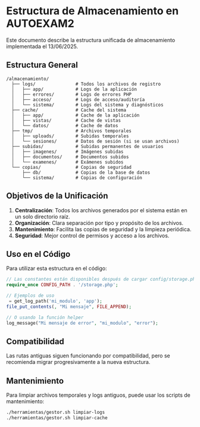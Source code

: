 # Estructura de Almacenamiento en AUTOEXAM2

Este documento describe la estructura unificada de almacenamiento implementada el 13/06/2025.

## Estructura General

```
/almacenamiento/
  ├── logs/               # Todos los archivos de registro
  │   ├── app/            # Logs de la aplicación
  │   ├── errores/        # Logs de errores PHP
  │   ├── acceso/         # Logs de acceso/auditoría
  │   └── sistema/        # Logs del sistema y diagnósticos
  ├── cache/              # Cache del sistema
  │   ├── app/            # Cache de la aplicación
  │   ├── vistas/         # Cache de vistas
  │   └── datos/          # Cache de datos
  ├── tmp/                # Archivos temporales
  │   ├── uploads/        # Subidas temporales
  │   └── sesiones/       # Datos de sesión (si se usan archivos)
  ├── subidas/            # Subidas permanentes de usuarios
  │   ├── imagenes/       # Imágenes subidas
  │   ├── documentos/     # Documentos subidos
  │   └── examenes/       # Exámenes subidos
  └── copias/             # Copias de seguridad
      ├── db/             # Copias de la base de datos
      └── sistema/        # Copias de configuración
```

## Objetivos de la Unificación

1. **Centralización**: Todos los archivos generados por el sistema están en un solo directorio raíz.
2. **Organización**: Clara separación por tipo y propósito de los archivos.
3. **Mantenimiento**: Facilita las copias de seguridad y la limpieza periódica.
4. **Seguridad**: Mejor control de permisos y acceso a los archivos.

## Uso en el Código

Para utilizar esta estructura en el código:

```php
// Las constantes están disponibles después de cargar config/storage.php
require_once CONFIG_PATH . '/storage.php';

// Ejemplos de uso
 = get_log_path('mi_modulo', 'app');
file_put_contents(, "Mi mensaje", FILE_APPEND);

// O usando la función helper
log_message("Mi mensaje de error", "mi_modulo", "error");
```

## Compatibilidad

Las rutas antiguas siguen funcionando por compatibilidad, pero se recomienda migrar progresivamente a la nueva estructura.

## Mantenimiento

Para limpiar archivos temporales y logs antiguos, puede usar los scripts de mantenimiento:

```bash
./herramientas/gestor.sh limpiar-logs
./herramientas/gestor.sh limpiar-cache
```
